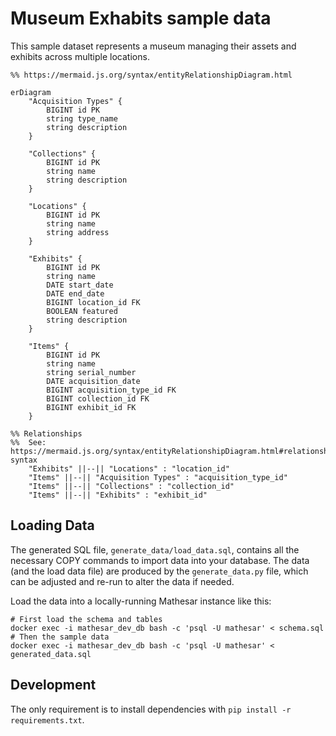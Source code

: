 # Museum Exhabits sample data

This sample dataset represents a museum managing their assets and exhibits across multiple locations.

```mermaid
%% https://mermaid.js.org/syntax/entityRelationshipDiagram.html

erDiagram
    "Acquisition Types" {
        BIGINT id PK
        string type_name
        string description
    }

    "Collections" {
        BIGINT id PK
        string name
        string description
    }

    "Locations" {
        BIGINT id PK
        string name
        string address
    }

    "Exhibits" {
        BIGINT id PK
        string name
        DATE start_date
        DATE end_date
        BIGINT location_id FK
        BOOLEAN featured
        string description
    }

    "Items" {
        BIGINT id PK
        string name
        string serial_number
        DATE acquisition_date
        BIGINT acquisition_type_id FK
        BIGINT collection_id FK
        BIGINT exhibit_id FK
    }

%% Relationships
%%  See: https://mermaid.js.org/syntax/entityRelationshipDiagram.html#relationship-syntax
    "Exhibits" ||--|| "Locations" : "location_id"
    "Items" ||--|| "Acquisition Types" : "acquisition_type_id"
    "Items" ||--|| "Collections" : "collection_id"
    "Items" ||--|| "Exhibits" : "exhibit_id"

```


## Loading Data

The generated SQL file, `generate_data/load_data.sql`, contains all the necessary COPY commands to import data into your database. The data (and the load data file) are produced by the `generate_data.py` file, which can be adjusted and re-run to alter the data if needed.

Load the data into a locally-running Mathesar instance like this:

```shell
# First load the schema and tables
docker exec -i mathesar_dev_db bash -c 'psql -U mathesar' < schema.sql
# Then the sample data
docker exec -i mathesar_dev_db bash -c 'psql -U mathesar' < generated_data.sql
```

## Development

The only requirement is to install dependencies with `pip install -r requirements.txt`.
